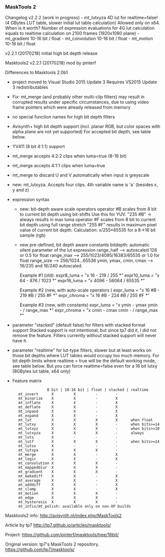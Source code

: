 ### MaskTools 2 ###

Changelog
  v2.2.2 (work in progress)
    - mt_lutxyza 4D lut for realtime=false! (4 GBytes LUT table, slower initial lut table calculation)
      Allowed only on x64. When is it worth?
      Number of expression evaluations for 4G lut calculation equals to realtime calculation on 
      2100 frames (1920x1080 plane)
    - mt_gradient 10-16 bit / float
    - mt_convolution 10-16 bit / float
    - mt_motion 10-16 bit / float
  
  v2.2.1 (20170218) initial high bit depth release

Masktools2 v2.2.1 (20170218)
mod by pinterf

Differences to Masktools 2.0b1

  - project moved to Visual Studio 2015 Update 3
    Requires VS2015 Update 3 redistributables
  - Fix: mt_merge (and probably other multi-clip filters) may result in corrupted results 
    under specific circumstances, due to using video frame pointers which were already released from memory
  - no special function names for high bit depth filters
  - Avisynth+ high bit depth support (incl. planar RGB, but color spaces with alpha plane are not yet supported)
    For accepted bit depth, see table below.
  - YV411 (8 bit 4:1:1) support
  - mt_merge accepts 4:2:2 clips when luma=true (8-16 bit)
  - mt_merge accepts 4:1:1 clips when luma=true
  - mt_merge to discard U and V automatically when input is greyscale
  - new: mt_lutxyza. Accepts four clips. 4th variable name is 'a' (besides x, y and z)
  - expression syntax
    - new: bit-depth aware scale operators
      operator #B scales from 8 bit to current bit depth using bit-shifts
                  Use this for YUV. "235 #B" -> always results in max luma 
      operator #F scales from 8 bit to current bit depth using full range stretch
                  "255 #F" results in maximum pixel value of current bit depth.
                  Calculation: x/255*65535 for a 8->16 bit sample (rgb)
    - new pre-defined, bit depth aware constants
      bitdepth: automatic silent parameter of the lut expression
      range_half --> autoscaled 128 or 0.5 for float
      range_max --> 255/1023/4095/16383/65535 or 1.0 for float
      range_size --> 256/1024...65536
      ymin, ymax, cmin, cmax --> 16/235 and 16/240 autoscaled.
      
      Example #1 (old): 
        expr8_luma = "x 16 - 219 / 255 *"
        expr10_luma = "x 64 - 876 / 1023 *"
        expr16_luma = "x 4096 - 56064 / 65535 *"
      
      Example #2 (new, with auto-scale operators )
        expr_luma =  "x 16 #B - 219 #B / 255 #F *"
        expr_chroma =  "x 16 #B - 224 #B / 255 #F *"
        
      Example #3 (new, with constants)
        expr_luma = "x ymin - ymax ymin - / range_max *"
        expr_chroma = "x cmin - cmax cmin - / range_max *"

  - parameter "stacked" (default false) for filters with stacked format support
    Stacked support is not intentional, but since tp7 did it, I did not remove the feature.
    Filters currently without stacked support will never have it. 
  - parameter "realtime" for lut-type filters, slower but at least works on those bit depths
    where LUT tables would occupy too much memory.
    For bit depth limits where realtime = true will be the default working mode, see table below.
    But you can force realtime=false even for a 16 bit lutxy (8GBytes lut table, x64 only)
   
  - Feature matrix   
```
                   8 bit | 10-16 bit | float | stacked | realtime
      mt_invert      X         X         -        -
      mt_binarize    X         X         -        X
      mt_inflate     X         X         -        X
      mt_deflate     X         X         -        X
      mt_inpand      X         X         -        X
      mt_expand      X         X         -        X
      mt_lut         X         X         X        X      when float
      mt_lutxy       X         X         X        -      when bits>=14
      mt_lutxyz      X         X         X        -      when bits>=10
      mt_lutxyza     X         X         X        -      always
      mt_luts        X         -         -        -
      mt_lutf        X         X         X        -      when bits>=14   
      mt_lutsx       X         -         -        -
      mt_lutspa      X         X         X        -
      mt_merge       X         X         -        X
      mt_logic       X         X         -        X
      mt_convolution X         X         X        -
      mt_mappedblur  X         X         X        -
      mt_gradient    X         X         X        -
      mt_makediff    X         X         -        X
      mt_average     X         X         -        X
      mt_adddiff     X         X         -        X
      mt_clamp       X         X         -        X
      mt_motion      X         X         X        -
      mt_edge        X         X         X        -
      mt_hysteresis  X         X         X        -
      mt_infix/mt_polish: available only on non-XP builds
``` 
Masktools2 info:
http://avisynth.nl/index.php/MaskTools2

Article by tp7
http://tp7.github.io/articles/masktools/

Project:
https://github.com/pinterf/masktools/tree/16bit/

Original version: tp7's MaskTools 2 repository.
https://github.com/tp7/masktools/


